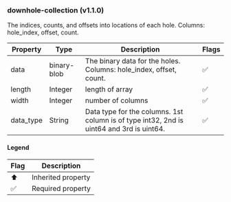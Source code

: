 ### downhole-collection (v1.1.0)
The indices, counts, and offsets into locations of each hole. Columns: hole_index, offset, count.

| Property | Type | Description | Flags |
|---|---|---|---|
| data | binary-blob | The binary data for the holes. Columns: hole_index, offset, count. | ✅ |
| length | Integer | length of array | ✅ |
| width | Integer | number of columns | ✅ |
| data_type | String | Data type for the columns. 1st column is of type int32, 2nd is uint64 and 3rd is uint64. | ✅ |


#### Legend

| Flag | Description |
| --- | --- |
| ⬆️ | Inherited property |
| ✅ | Required property |

